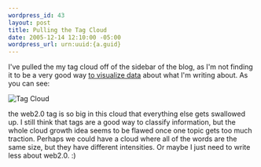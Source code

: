 ```yaml
--- 
wordpress_id: 43
layout: post
title: Pulling the Tag Cloud
date: 2005-12-14 12:10:00 -05:00
wordpress_url: urn:uuid:{a.guid}
---
```

<p>I've pulled the my tag cloud off of the sidebar of the blog, as I'm not finding it to be a very good way <a href="http://datamining.typepad.com/data_mining/2005/12/the_future_of_t.html" title="The Future of Tags: Cloudy">to visualize data</a> about what I'm writing about.  As you can see:</p>

<p><img src="http://kurt.karmalab.org/files/tagcloud.JPG" alt="Tag Cloud" title="Tag Cloud"/></p>

<p>the web2.0 tag is so big in this cloud that everything else gets swallowed up. I still think that tags are a good way to classify information, but the whole cloud growth idea seems to be flawed once one topic gets too much traction.  Perhaps we could have a cloud where all of the words are the same size, but they have different intensities.  Or maybe I just need to write less about web2.0.  :)</p>
